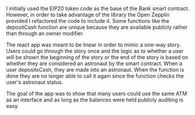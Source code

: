 I initially used the EIP20 token code as the base of the Bank smart contract.
However, in order to take advantage of the library the Open Zepplin provided I refactored the code to include it.
Some functions like the depositCash function are unique because they are available publicly rather
than through an owner modifier.

The react app was meant to be linear in order to mimic a one-way story. Users could go through the story once
and the logic as to whether a user will be shown the beginning of the story or the end of the story is based on
whether they are considered an astronaut by the smart contract. When a user depositsCash, they are made into an astronaut.
When the function is done they are no longer able to call it again since the function checks the user's astronaut status.

The goal of the app was to show that many users could use the same ATM as an interface and as long as the balances were
held publicly auditing is easy. 
